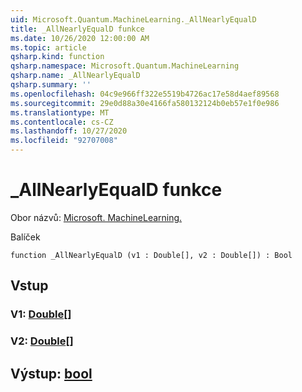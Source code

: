 ```yaml
---
uid: Microsoft.Quantum.MachineLearning._AllNearlyEqualD
title: _AllNearlyEqualD funkce
ms.date: 10/26/2020 12:00:00 AM
ms.topic: article
qsharp.kind: function
qsharp.namespace: Microsoft.Quantum.MachineLearning
qsharp.name: _AllNearlyEqualD
qsharp.summary: ''
ms.openlocfilehash: 04c9e966ff322e5519b4726ac17e58d4aef89568
ms.sourcegitcommit: 29e0d88a30e4166fa580132124b0eb57e1f0e986
ms.translationtype: MT
ms.contentlocale: cs-CZ
ms.lasthandoff: 10/27/2020
ms.locfileid: "92707008"
---
```

# <a name="_allnearlyequald-function"></a>_AllNearlyEqualD funkce

Obor názvů: [Microsoft. MachineLearning.](xref:Microsoft.Quantum.MachineLearning)

Balíček [](https://nuget.org/packages/)




```qsharp
function _AllNearlyEqualD (v1 : Double[], v2 : Double[]) : Bool
```


## <a name="input"></a>Vstup

### <a name="v1--double"></a>V1: [Double](xref:microsoft.quantum.lang-ref.double)[]




### <a name="v2--double"></a>V2: [Double](xref:microsoft.quantum.lang-ref.double)[]





## <a name="output--bool"></a>Výstup: [bool](xref:microsoft.quantum.lang-ref.bool)


